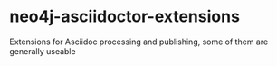 # neo4j-asciidoctor-extensions
Extensions for Asciidoc processing and publishing, some of them are generally useable

